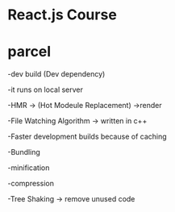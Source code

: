 # React.js Course

# parcel

-dev build (Dev dependency)

-it runs on local server

-HMR -> (Hot Modeule Replacement) ->render

-File Watching Algorithm -> written in c++

-Faster development builds because of caching

-Bundling

-minification

-compression

-Tree Shaking -> remove unused code
